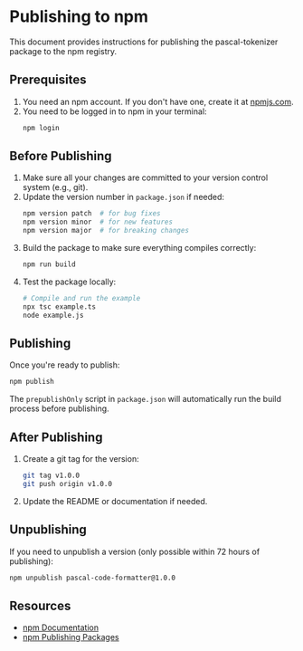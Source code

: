 # Publishing to npm

This document provides instructions for publishing the pascal-tokenizer package to the npm registry.

## Prerequisites

1. You need an npm account. If you don't have one, create it at [npmjs.com](https://www.npmjs.com/signup).
2. You need to be logged in to npm in your terminal:
   ```bash
   npm login
   ```

## Before Publishing

1. Make sure all your changes are committed to your version control system (e.g., git).
2. Update the version number in `package.json` if needed:
   ```bash
   npm version patch  # for bug fixes
   npm version minor  # for new features
   npm version major  # for breaking changes
   ```
3. Build the package to make sure everything compiles correctly:
   ```bash
   npm run build
   ```
4. Test the package locally:
   ```bash
   # Compile and run the example
   npx tsc example.ts
   node example.js
   ```

## Publishing

Once you're ready to publish:

```bash
npm publish
```

The `prepublishOnly` script in `package.json` will automatically run the build process before publishing.

## After Publishing

1. Create a git tag for the version:
   ```bash
   git tag v1.0.0
   git push origin v1.0.0
   ```
2. Update the README or documentation if needed.

## Unpublishing

If you need to unpublish a version (only possible within 72 hours of publishing):

```bash
npm unpublish pascal-code-formatter@1.0.0
```

## Resources

- [npm Documentation](https://docs.npmjs.com/)
- [npm Publishing Packages](https://docs.npmjs.com/packages-and-modules/contributing-packages-to-the-registry)
